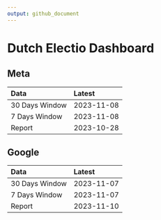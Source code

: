 ```yaml
---
output: github_document
---
```


# Dutch Electio Dashboard



## Meta


|Data           |Latest     |
|:--------------|:----------|
|30 Days Window |2023-11-08 |
|7 Days Window  |2023-11-08 |
|Report         |2023-10-28 |

## Google


|Data           |Latest     |
|:--------------|:----------|
|30 Days Window |2023-11-07 |
|7 Days Window  |2023-11-07 |
|Report         |2023-11-10 |
